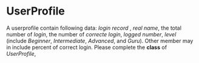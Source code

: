 # UserProfile

   A userprofile contain following data: 
   *login record* ,
   *real name*, 
   the total number of *login*, 
   the number of *correcte login*, 
   *logged number*, 
   *level* (include *Beginner*, *Intermediate*, *Advanced*, and *Guru*). Other member may in include percent of correct login. 
   Please complete the **class** of *UserProfile*,
